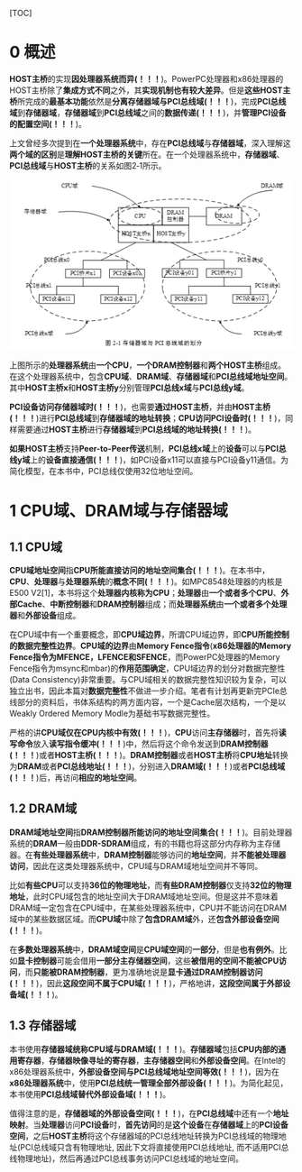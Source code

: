 [TOC]

# 0 概述

**HOST主桥**的实现**因处理器系统而异(！！！**)。PowerPC处理器和x86处理器的HOST主桥除了**集成方式不同**之外，其**实现机制也有较大差异**。但是**这些HOST主桥**所完成的**最基本功能**依然是**分离存储器域与PCI总线域(！！！**)，完成**PCI总线域**到**存储器域**，**存储器域**到**PCI总线域**之间的**数据传递(！！！**)，并**管理PCI设备的配置空间(！！！**)。

上文曾经多次提到在**一个处理器系统**中，存在**PCI总线域**与**存储器域**，深入理解这**两个域的区别**是**理解HOST主桥的关键**所在。在一个处理器系统中，**存储器域**、**PCI总线域**与**HOST主桥**的关系如图2‑1所示。

![config](./images/1.png)

上图所示的**处理器系统**由**一个CPU**，**一个DRAM控制器**和**两个HOST主桥**组成。在这个处理器系统中，包含**CPU域**、**DRAM域**、**存储器域**和**PCI总线域地址空间**。其中**HOST主桥x**和**HOST主桥y**分别管理**PCI总线x域**与**PCI总线y域**。

**PCI设备访问存储器域时(！！！**)，也需要**通过HOST主桥**，并由**HOST主桥(！！！**)进行**PCI总线域**到**存储器域的地址转换**；**CPU访问PCI设备时(！！！**)，同样需要通过**HOST主桥**进行**存储器域**到**PCI总线域的地址转换(！！！**)。

**如果HOST主桥**支持**Peer\-to\-Peer传送**机制，**PCI总线x域**上的**设备**可以与**PCI总线y域**上的**设备直接通信(！！！**)，如PCI设备x11可以直接与PCI设备y11通信。为简化模型，在本书中，PCI总线仅使用32位地址空间。

# 1 CPU域、DRAM域与存储器域

## 1.1 CPU域

**CPU域地址空间**指**CPU所能直接访问的地址空间集合(！！！**)。在本书中，**CPU**、**处理器**与**处理器系统**的**概念不同(！！！**)。如MPC8548处理器的内核是E500 V2[1]，本书将这个**处理器内核称为CPU**；**处理器**由**一个或者多个CPU**、**外部Cache**、**中断控制器**和**DRAM控制器**组成；而**处理器系统**由**一个或者多个处理器**和**外部设备**组成。

在CPU域中有一个重要概念，即**CPU域边界**，所谓CPU域边界，即**CPU所能控制的数据完整性边界**。**CPU域的边界**由**Memory Fence指令**(**x86处理器的Memory Fence指令为MFENCE，LFENCE和SFENCE**，而PowerPC处理器的Memory Fence指令为msync和mbar)的**作用范围确定**，CPU域边界的划分对数据完整性(Data Consistency)非常重要。与CPU域相关的数据完整性知识较为复杂，可以独立出书，因此本篇对**数据完整性**不做进一步介绍。笔者有计划再更新完PCIe总线部分的资料后，书体系结构的两方面内容，一个是Cache层次结构，一个是以Weakly Ordered Memory Modle为基础书写数据完整性。

严格的讲**CPU域仅在CPU内核中有效(！！！**)，**CPU**访问**主存储器**时，首先将**读写命令**放入**读写指令缓冲(！！！**)中，然后将这个命令发送到**DRAM控制器(！！！**)或者**HOST主桥(！！！**)。**DRAM控制器**或者**HOST主桥**将**CPU地址**转换为**DRAM**或者**PCI总线地址(！！！**)，分别进入**DRAM域(！！！**)或者**PCI总线域(！！！**)后，再访问**相应的地址空间**。

## 1.2 DRAM域

**DRAM域地址空间**指**DRAM控制器所能访问的地址空间集合(！！！**)。目前处理器系统的**DRAM**一般由**DDR\-SDRAM**组成，有的书籍也将这部分内存称为主存储器。在**有些处理器系统**中，**DRAM控制器**能够访问的**地址空间**，并**不能被处理器访问**，因此在这类处理器系统中，CPU域与DRAM域地址空间并不等同。

比如**有些CPU**可以支持**36位的物理地址**，而**有些DRAM控制器**仅支持**32位的物理地址**，此时CPU域包含的地址空间大于DRAM域地址空间。但是这并不意味着DRAM域一定包含在CPU域中，在某些处理器系统中，CPU并不能访问在DRAM域中的某些数据区域。而**CPU域**中除了**包含DRAM域**外，还**包含外部设备空间(！！！**)。

在**多数处理器系统**中，**DRAM域空间**是**CPU域空间**的**一部分**，但是**也有例外**。比如**显卡控制器**可能会借用**一部分主存储器空间**，这些**被借用的空间不能被CPU访问**，而**只能被DRAM控制器**，更为准确地说是**显卡通过DRAM控制器访问(！！！**)，因此**这段空间不属于CPU域(！！！**)，严格地讲，**这段空间属于外部设备域(！！！**)。

## 1.3 存储器域

本书使用**存储器域统称CPU域与DRAM域(！！！**)。**存储器域**包括**CPU内部的通用寄存器**，**存储器映像寻址的寄存器**，**主存储器空间**和**外部设备空间**。在Intel的x86处理器系统中，**外部设备空间与PCI总线域地址空间等效(！！！**)，因为在**x86处理器系统**中，使用**PCI总线统一管理全部外部设备(！！！**)。为简化起见，本书使用**PCI总线域替代外部设备域(！！！**)。

值得注意的是，**存储器域的外部设备空间(！！！**)，在**PCI总线域**中还有一个**地址映射**。当**处理器**访问**PCI设备**时，**首先访问**的是**这个设备**在**存储器域**上的**PCI设备空间**，之后**HOST主桥**将这个存储器域的PCI总线地址转换为PCI总线域的物理地址(PCI总线域只含有物理地址, 因此下文将直接使用PCI总线地址, 而不适用PCI总线物理地址)，然后再通过PCI总线事务访问PCI总线域的地址空间。